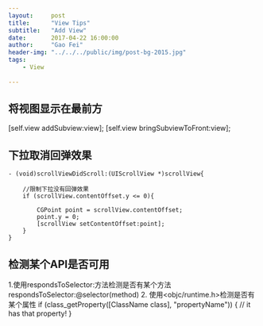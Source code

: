```yaml
---
layout:     post
title:      "View Tips"
subtitle:   "Add View"
date:       2017-04-22 16:00:00
author:     "Gao Fei"
header-img: "../../../public/img/post-bg-2015.jpg"
tags:
    - View
    
---
```


## 将视图显示在最前方

[self.view addSubview:view];
[self.view bringSubviewToFront:view];

## 下拉取消回弹效果

```
- (void)scrollViewDidScroll:(UIScrollView *)scrollView{
    
    //限制下拉没有回弹效果
    if (scrollView.contentOffset.y <= 0){
        
        CGPoint point = scrollView.contentOffset;
        point.y = 0;
        [scrollView setContentOffset:point];
    }
}
```

## 检测某个API是否可用

1.使用respondsToSelector:方法检测是否有某个方法
respondsToSelector:@selector(method)
2. 使用<objc/runtime.h>检测是否有某个属性
if (class_getProperty([ClassName class], "propertyName")) {
        // it has that property!
    }



